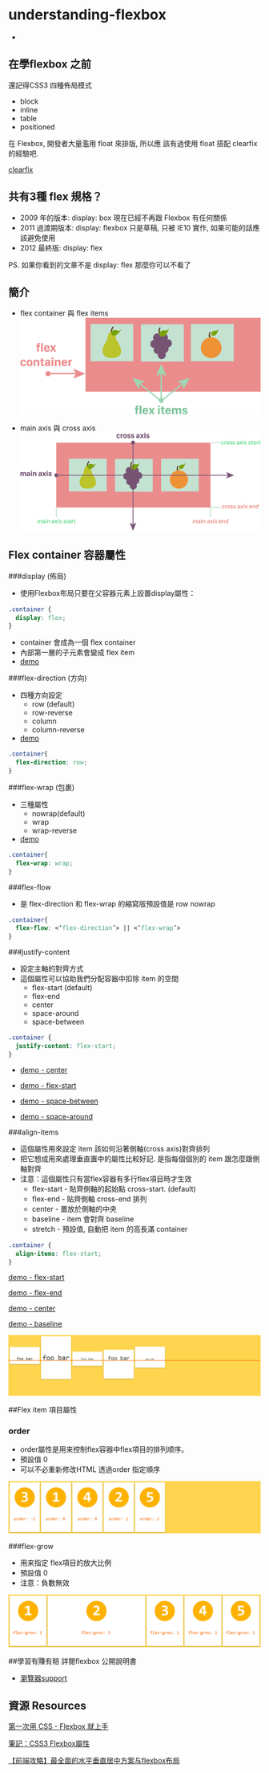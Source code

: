 # understanding-flexbox
-

## 在學flexbox 之前
還記得CSS3 四種佈局模式
 - block
 - inline
 - table
 - positioned
 
在 Flexbox, 開發者大量濫用 float 來排版, 所以應 該有過使用 float 搭配 clearfix 的經驗吧.

[clearfix](http://zh-tw.learnlayout.com/clear.html)
 
 
 
## 共有3種  flex 規格？ 
 - 2009 年的版本: display: box 現在已經不再跟 Flexbox 有任何關係
 - 2011 過渡期版本: display: flexbox 只是草稿, 只被 IE10 實作, 如果可能的話應該避免使用
 - 2012 最終版: display: flex
 
 PS. 如果你看到的文章不是 display: flex 那麼你可以不看了
 
## 簡介
- flex container 與 flex items
![image](https://raw.githubusercontent.com/migocorp-f2e/understanding-flexbox/master/resources/1-5rqfzizVze5BEstfXNKnfQ.png)

- main axis 與 cross axis
![image](https://raw.githubusercontent.com/migocorp-f2e/understanding-flexbox/master/resources/1-xo0yJQCryqinH2PhvVMwkw.png)

## Flex container 容器屬性
###display (佈局)
- 使用Flexbox布局只要在父容器元素上設置display屬性：

``` css
.container {
  display: flex;
}
```
- container 會成為一個 flex container
- 內部第一層的子元素會變成 flex item
- [demo](https://jsfiddle.net/justin3737/4g1kgkxf/2/)

###flex-direction (方向)
- 四種方向設定
    - row (default)
    - row-reverse
    - column
    - column-reverse
- [demo](https://jsfiddle.net/justin3737/stkc7ee7/2/)

``` css
.container{
  flex-direction: row;
}
```

###flex-wrap (包裹)
- 三種屬性
    - nowrap(default)
    - wrap
    - wrap-reverse
- [demo](https://jsfiddle.net/justin3737/v57u1dLg/1/)

``` css
.container{
  flex-wrap: wrap;
}
```

###flex-flow
- 是 flex-direction 和 flex-wrap 的縮寫版預設值是 row nowrap
``` css
.container{
  flex-flow: <‘flex-direction’> || <‘flex-wrap’>
}
```

###justify-content
- 設定主軸的對齊方式
- 這個屬性可以協助我們分配容器中扣除 item 的空間
    - flex-start (default)
    - flex-end
    - center
    - space-around
    - space-between
``` css
.container {
  justify-content: flex-start;
}
```

- [demo - center](https://jsfiddle.net/justin3737/trmfmryb/1/)

- [demo - flex-start](https://jsfiddle.net/justin3737/trmfmryb/2/)

- [demo - space-between](https://jsfiddle.net/justin3737/trmfmryb/4/)

- [demo - space-around](https://jsfiddle.net/justin3737/trmfmryb/3/)




###align-items
- 這個屬性用來設定 item 該如何沿著側軸(cross axis)對齊排列
- 把它想成用來處理垂直置中的屬性比較好記. 是指每個個別的 item 跟怎麼跟側軸對齊
- 注意：這個屬性只有當flex容器有多行flex項目時才生效
    - flex-start - 貼齊側軸的起始點 cross-start. (default)
    - flex-end - 貼齊側軸 cross-end 排列
    - center - 置放於側軸的中央
    - baseline - item 會對齊 baseline
    - stretch - 預設值, 自動把 item 的高長滿 container

``` css
.container {
  align-items: flex-start;
}
```

[demo - flex-start](https://jsfiddle.net/justin3737/ak6raxtc/2/)

[demo - flex-end](https://jsfiddle.net/justin3737/ak6raxtc/3/)

[demo - center](https://jsfiddle.net/justin3737/ak6raxtc/4/)

[demo - baseline](https://jsfiddle.net/justin3737/ak6raxtc/5/)

![image](https://raw.githubusercontent.com/migocorp-f2e/understanding-flexbox/master/resources/flexbox-align-items-baseline.jpg)


##Flex item 項目屬性
### order
- order屬性是用来控制flex容器中flex項目的排列顺序。
- 預設值 0
- 可以不必重新修改HTML 透過order 指定順序

![image](https://raw.githubusercontent.com/migocorp-f2e/understanding-flexbox/master/resources/flexbox-order.jpg)


###flex-grow 
- 用来指定 flex項目的放大比例
- 預設值 0
- 注意：負數無效

![image](https://raw.githubusercontent.com/migocorp-f2e/understanding-flexbox/master/resources/flexbox-flex-grow-2.jpg)




##學習有賺有賠 詳閱flexbox 公開說明書
- [瀏覽器support](https://css-tricks.com/snippets/css/a-guide-to-flexbox/#browser-support)



## 資源 Resources
[第一次用 CSS - Flexbox 就上手](http://andyyou.github.io/javascript/2015/09/09/understand-flexbox.html)

[筆記：CSS3 Flexbox屬性](http://www.vialley.com/345/%E7%AD%86%E8%A8%98%EF%BC%9Acss3-flexbox%E5%B1%AC%E6%80%A7)

[【前端攻略】最全面的水平垂直居中方案与flexbox布局](http://www.cnblogs.com/coco1s/p/4444383.html)
